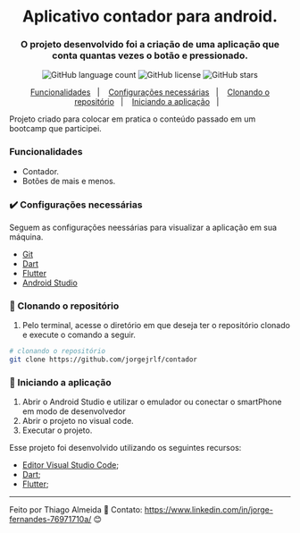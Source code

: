 <h1 align="center">
  Aplicativo contador para android.
</h1>

<h3 align="center">
  O projeto desenvolvido foi a criação de uma aplicação que conta quantas vezes o botão e pressionado.
</h3>

<p align="center">
  <img alt="GitHub language count" src="https://img.shields.io/github/languages/count/jorgejrlf/contador">

  <img alt="GitHub license" src="https://img.shields.io/github/license/jorgejrlf/contador">

  <img alt="GitHub stars" src="https://img.shields.io/github/stars/jorgejrlf/contador?style=social">
</p>

<p align="center">
  <a href="#funcionalidades">Funcionalidades</a>&nbsp;&nbsp;&nbsp;|&nbsp;&nbsp;&nbsp;
  <a href="#heavy_check_mark-configurações-necessárias">Configurações necessárias</a>&nbsp;&nbsp;&nbsp;|&nbsp;&nbsp;&nbsp;
  <a href="#arrow_down_small-clonando-o-repositório">Clonando o repositório</a>&nbsp;&nbsp;&nbsp;|&nbsp;&nbsp;&nbsp;
  <a href="#beginner-iniciando-a-aplicação">Iniciando a aplicação</a>&nbsp;&nbsp;&nbsp;|&nbsp;&nbsp;&nbsp;
</p>

Projeto criado para colocar em pratica o conteúdo passado em um bootcamp que participei.

### Funcionalidades

- Contador.
- Botões de mais e menos.

### :heavy_check_mark: Configurações necessárias

Seguem as configurações neessárias para visualizar a aplicação em sua máquina.

-  [Git](https://git-scm.com)
-  [Dart](https://dart.dev/)
-  [Flutter](https://flutter.dev/)
-  [Android Studio](https://developer.android.com/)
### :arrow_down_small: Clonando o repositório
1. Pelo terminal, acesse o diretório em que deseja ter o repositório clonado e execute o comando a seguir.
```bash
# clonando o repositório
git clone https://github.com/jorgejrlf/contador
```
### :beginner: Iniciando a aplicação
1. Abrir o Android Studio e utilizar o emulador ou conectar o smartPhone em modo de desenvolvedor
2. Abrir o projeto no visual code.
3. Executar o projeto.

Esse projeto foi desenvolvido utilizando os seguintes recursos:

-  [Editor Visual Studio Code](https://code.visualstudio.com);
-  [Dart](https://dart.dev/get-dart);
-  [Flutter](https://flutter.dev/docs/get-started/install);
---

Feito por Thiago Almeida :blue_heart: Contato: https://www.linkedin.com/in/jorge-fernandes-76971710a/ :blush:
